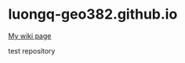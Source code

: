 # luongq-geo382.github.io

[My wiki page](https://github.com/lquan02/luongq-geo382.github.io/blob/main/wiki.md)

test repository
